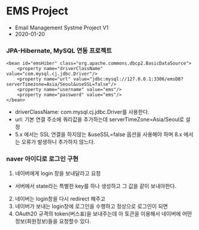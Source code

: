 # EMS Project
* Email Management Systme Project V1
* 2020-01-20

### JPA-Hibernate, MySQL 연동 프로젝트
	<bean id="emsHiber" class="org.apache.commons.dbcp2.BasicDataSource">
		<property name="driverClassName" value="com.mysql.cj.jdbc.Driver"/>
		<property name="url" value="jdbc:mysql://127.0.0.1:3306/emsDB?serverTimezone=Asia/Seoul&useSSL=false"/>
		<property name="username" value="ems"/>
		<property name="password" value="ems"/>
	</bean>
* driverClassName: com.mysql.cj.jdbc.Driver를 사용한다.
* url: 기본 연결 주소에 쿼리값을 추가하는데 serverTimeZone=Asia/Seoul로 설정
* 5.x 에서는 SSL 연결을 하지않는 &useSSL=false 옵션을 사용해야 하며
 8.x 에서는 오류가 발생하니 추가하지 않느다.
 
 ### naver 아이디로 로그인 구현
 1. 네이버에게 login 창을 보내달라고 요청
 - 서버에서 state라는 특별한 key를 하나 생성하고 그 값을 같이 보내야한다.
 2. 네이버는 login창을 다시 redirect 해주고
 3. 네이버가 보내는 login창에 로그인을 수행하고 정상으로 로그인이 되면
 4. OAuth20 규격의 token(버스표)을 보내주는데 아 토큰을 이용해서 네이버에 어떤 정보(회원정보)들을 요청할수 있다.
 